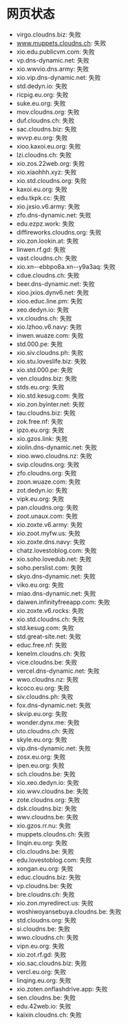 # 网页状态
- virgo.cloudns.biz: 失败
- www.muppets.cloudns.ch: 失败
- xio.edu.publicvm.com: 失败
- vp.dns-dynamic.net: 失败
- xio.wwvio.dns.army: 失败
- xio.vip.dns-dynamic.net: 失败
- std.dedyn.io: 失败
- ricpig.eu.org: 失败
- suke.eu.org: 失败
- mov.cloudns.org: 失败
- duf.cloudns.ch: 失败
- sac.cloudns.biz: 失败
- wvvp.eu.org: 失败
- xioo.kaxoi.eu.org: 失败
- lzi.cloudns.ch: 失败
- xio.zos.22web.org: 失败
- xio.xiaohhh.xyz: 失败
- xio.std.cloudns.org: 失败
- kaxoi.eu.org: 失败
- edu.tkpk.cc: 失败
- xio.jxsio.v6.army: 失败
- zfo.dns-dynamic.net: 失败
- edu.ezpz.work: 失败
- diffireworks.cloudns.org: 失败
- xio.zon.lookin.at: 失败
- linwen.rf.gd: 失败
- vast.cloudns.ch: 失败
- xio.xn--ebbpo8a.xn--y9a3aq: 失败
- cdue.cloudns.ch: 失败
- beer.dns-dynamic.net: 失败
- xioo.jxios.dynv6.net: 失败
- xioo.educ.line.pm: 失败
- xeo.dedyn.io: 失败
- vx.cloudns.ch: 失败
- xio.lzhoo.v6.navy: 失败
- inwen.wuaze.com: 失败
- std.000.pe: 失败
- xio.siv.cloudns.ph: 失败
- xio.stu.loveslife.biz: 失败
- xio.std.000.pe: 失败
- ven.cloudns.biz: 失败
- stds.eu.org: 失败
- xio.std.kesug.com: 失败
- xio.zon.byinter.net: 失败
- tau.cloudns.biz: 失败
- zok.free.nf: 失败
- ipzo.eu.org: 失败
- xio.gzos.link: 失败
- xiolin.dns-dynamic.net: 失败
- xioo.wwo.cloudns.nz: 失败
- svip.cloudns.org: 失败
- zfo.cloudns.org: 失败
- zoon.wuaze.com: 失败
- zot.dedyn.io: 失败
- vipk.eu.org: 失败
- pan.cloudns.org: 失败
- zoot.unaux.com: 失败
- xio.zoxte.v6.army: 失败
- xio.zoot.myfw.us: 失败
- xio.zoxte.dns.navy: 失败
- chatz.lovestoblog.com: 失败
- xio.soho.lovedub.net: 失败
- soho.perslist.com: 失败
- skyo.dns-dynamic.net: 失败
- viko.eu.org: 失败
- miao.dns-dynamic.net: 失败
- daiwen.infinityfreeapp.com: 失败
- xio.zoxte.v6.rocks: 失败
- xio.std.cloudns.ch: 失败
- std.kesug.com: 失败
- std.great-site.net: 失败
- educ.free.nf: 失败
- kenelm.cloudns.ch: 失败
- vice.cloudns.be: 失败
- vercel.dns-dynamic.net: 失败
- wwo.cloudns.nz: 失败
- kcoco.eu.org: 失败
- siv.cloudns.ph: 失败
- fox.dns-dynamic.net: 失败
- skvip.eu.org: 失败
- wonder.dynx.me: 失败
- uto.cloudns.ch: 失败
- skyle.eu.org: 失败
- vip.dns-dynamic.net: 失败
- zosx.eu.org: 失败
- ipen.eu.org: 失败
- sch.cloudns.be: 失败
- xio.xeo.dedyn.io: 失败
- xio.wwv.cloudns.be: 失败
- zote.cloudns.org: 失败
- dsk.cloudns.biz: 失败
- wwv.cloudns.be: 失败
- xio.gzos.rr.nu: 失败
- muppets.cloudns.ch: 失败
- linqin.eu.org: 失败
- clo.cloudns.be: 失败
- edu.lovestoblog.com: 失败
- xongan.eu.org: 失败
- educ.cloudns.biz: 失败
- vp.cloudns.be: 失败
- bre.cloudns.ch: 失败
- xio.zon.myredirect.us: 失败
- woshiwoyansebuya.cloudns.be: 失败
- std.cloudns.org: 失败
- si.cloudns.be: 失败
- wwo.cloudns.ch: 失败
- vipn.eu.org: 失败
- xio.zot.rf.gd: 失败
- xio.sac.cloudns.biz: 失败
- vercl.eu.org: 失败
- linqing.eu.org: 失败
- xio.zoten.onflashdrive.app: 失败
- sen.cloudns.be: 失败
- edu.42web.io: 失败
- kaixin.cloudns.ch: 失败
